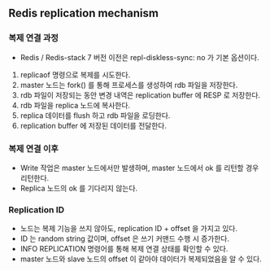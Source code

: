 ## Redis replication mechanism
### 복제 연결 과정
- Redis / Redis-stack 7 버전 이전은 repl-diskless-sync: no 가 기본 옵션이다.
1. replicaof <ip> <port> 명령으로 복제를 시도한다.
2. master 노드는 fork() 를 통해 프로세스를 생성하여 rdb 파일을 저장한다.
3. rdb 파일이 저장되는 동안 변경 내역은 replication buffer 에 RESP 로 저장한다.
4. rdb 파일을 replica 노드에 복사한다.
5. replica 데이터를 flush 하고 rdb 파일을 로딩한다.
6. replication buffer 에 저장된 데이터를 전달한다.

### 복제 연결 이후
- Write 작업은 master 노드에서만 발생하며, master 노드에서 ok 를 리턴할 경우 리턴한다.
- Replica 노드의 ok 를 기다리지 않는다.

### Replication ID
- 노드는 복제 기능을 쓰지 않아도, replication ID + offset 을 가지고 있다.
- ID 는 random string 값이며, offset 은 쓰기 커맨드 수행 시 증가한다.
- INFO REPLICATION 명령어를 통해 복제 연결 상태를 확인할 수 있다.
- master 노드와 slave 노드의 offset 이 같아야 데이터가 복제되었음을 알 수 있다.
